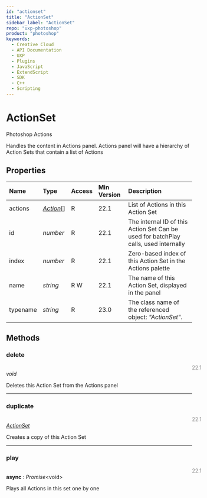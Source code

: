 ```yaml
---
id: "actionset"
title: "ActionSet"
sidebar_label: "ActionSet"
repo: "uxp-photoshop"
product: "photoshop"
keywords:
  - Creative Cloud
  - API Documentation
  - UXP
  - Plugins
  - JavaScript
  - ExtendScript
  - SDK
  - C++
  - Scripting
---
```


# ActionSet

Photoshop Actions

Handles the content in Actions panel.
Actions panel will have a hierarchy of Action Sets that contain a list of Actions

## Properties

| Name | Type | Access | Min Version | Description |
| :------ | :------ | :------ | :------ | :------ |
| actions | [*Action*](/ps_reference/classes/action/)[] | R | 22.1 | List of Actions in this Action Set |
| id | *number* | R | 22.1 | The internal ID of this Action Set Can be used for batchPlay calls, used internally |
| index | *number* | R | 22.1 | Zero-based index of this Action Set in the Actions palette |
| name | *string* | R W | 22.1 | The name of this Action Set, displayed in the panel |
| typename | *string* | R | 23.0 | The class name of the referenced object: *&quot;ActionSet&quot;*. |

## Methods

### delete
<span class="minversion" style="float:left; margin-left:36em; opacity:0.5;">22.1</span>

*void*

Deletes this Action Set from the Actions panel

___

### duplicate
<span class="minversion" style="float:left; margin-left:36em; opacity:0.5;">22.1</span>

[*ActionSet*](/ps_reference/classes/actionset/)

Creates a copy of this Action Set

___

### play
<span class="minversion" style="float:left; margin-left:36em; opacity:0.5;">22.1</span>

**async** : *Promise*<void\>

Plays all Actions in this set one by one
